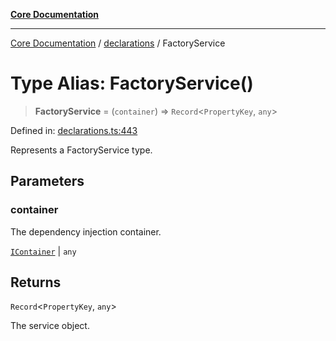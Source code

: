 [**Core Documentation**](../../README.md)

***

[Core Documentation](../../README.md) / [declarations](../README.md) / FactoryService

# Type Alias: FactoryService()

> **FactoryService** = (`container`) => `Record`\<`PropertyKey`, `any`\>

Defined in: [declarations.ts:443](https://github.com/stonemjs/core/blob/3581a30de158e951ead319c3cc6abead0be9639f/src/declarations.ts#L443)

Represents a FactoryService type.

## Parameters

### container

The dependency injection container.

[`IContainer`](IContainer.md) | `any`

## Returns

`Record`\<`PropertyKey`, `any`\>

The service object.
